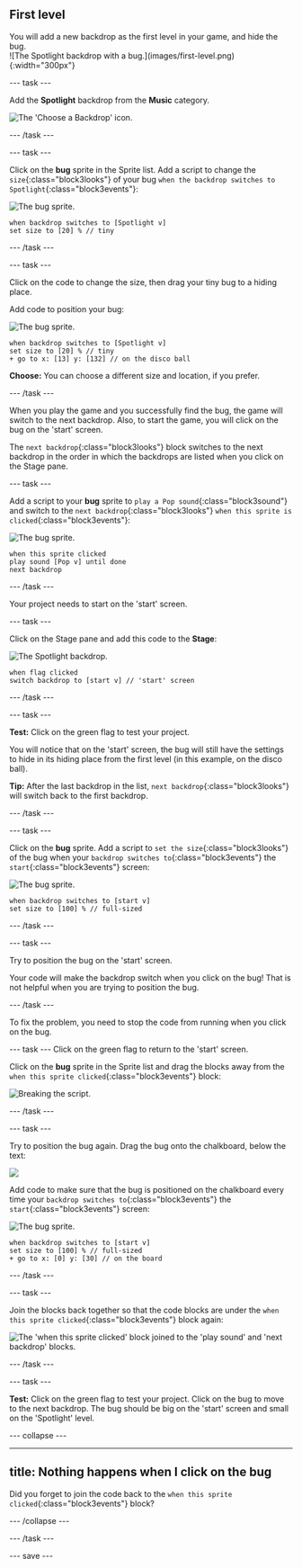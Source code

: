 ## First level

<div style="display: flex; flex-wrap: wrap">
<div style="flex-basis: 200px; flex-grow: 1; margin-right: 15px;">
You will add a new backdrop as the first level in your game, and hide the bug.
</div>
<div>
![The Spotlight backdrop with a bug.](images/first-level.png){:width="300px"}
</div>
</div>

--- task ---

Add the **Spotlight** backdrop from the **Music** category.

![The 'Choose a Backdrop' icon.](images/backdrop-button.png)

--- /task ---

--- task ---

Click on the **bug** sprite in the Sprite list. Add a script to change the `size`{:class="block3looks"} of your bug `when the backdrop switches to Spotlight`{:class="block3events"}:

![The bug sprite.](images/bug-sprite.png)

```blocks3
when backdrop switches to [Spotlight v]
set size to [20] % // tiny
``` 

--- /task ---

--- task ---

Click on the code to change the size, then drag your tiny bug to a hiding place. 

Add code to position your bug:

![The bug sprite.](images/bug-sprite.png)

```blocks3
when backdrop switches to [Spotlight v]
set size to [20] % // tiny
+ go to x: [13] y: [132] // on the disco ball
```

**Choose:** You can choose a different size and location, if you prefer. 

--- /task ---

When you play the game and you successfully find the bug, the game will switch to the next backdrop. Also, to start the game, you will click on the bug on the 'start' screen.

The `next backdrop`{:class="block3looks"} block switches to the next backdrop in the order in which the backdrops are listed when you click on the Stage pane. 

--- task ---

Add a script to your **bug** sprite to `play a Pop sound`{:class="block3sound"} and switch to the `next backdrop`{:class="block3looks"} `when this sprite is clicked`{:class="block3events"}:

![The bug sprite.](images/bug-sprite.png)

```blocks3
when this sprite clicked
play sound [Pop v] until done
next backdrop
```

--- /task ---

Your project needs to start on the 'start' screen.

--- task ---

Click on the Stage pane and add this code to the **Stage**:

![The Spotlight backdrop.](images/stage-image.png)

```blocks3
when flag clicked
switch backdrop to [start v] // 'start' screen
```

--- /task ---

--- task ---

**Test:** Click on the green flag to test your project. 

You will notice that on the 'start' screen, the bug will still have the settings to hide in its hiding place from the first level (in this example, on the disco ball). 

**Tip:** After the last backdrop in the list, `next backdrop`{:class="block3looks"} will switch back to the first backdrop.

--- /task ---

--- task ---

Click on the **bug** sprite. Add a script to `set the size`{:class="block3looks"} of the bug when your `backdrop switches to`{:class="block3events"} the `start`{:class="block3events"} screen:

![The bug sprite.](images/bug-sprite.png)

```blocks3
when backdrop switches to [start v]
set size to [100] % // full-sized
```

--- /task ---

--- task ---

Try to position the bug on the 'start' screen. 

Your code will make the backdrop switch when you click on the bug! That is not helpful when you are trying to position the bug.

--- /task ---

To fix the problem, you need to stop the code from running when you click on the bug.

--- task ---
Click on the green flag to return to the 'start' screen.

Click on the **bug** sprite in the Sprite list and drag the blocks away from the `when this sprite clicked`{:class="block3events"} block:

![Breaking the script.](images/breaking-script.png)

--- /task ---

--- task ---

Try to position the bug again. Drag the bug onto the chalkboard, below the text: 

![](images/bug-chalkboard.png)

Add code to make sure that the bug is positioned on the chalkboard every time your `backdrop switches to`{:class="block3events"} the `start`{:class="block3events"} screen:

![The bug sprite.](images/bug-sprite.png)

```blocks3
when backdrop switches to [start v]
set size to [100] % // full-sized
+ go to x: [0] y: [30] // on the board
```

--- /task ---

--- task ---

Join the blocks back together so that the code blocks are under the `when this sprite clicked`{:class="block3events"} block again:

![The 'when this sprite clicked' block joined to the 'play sound' and 'next backdrop' blocks.](images/fixed-script.png)

--- /task ---

--- task ---

**Test:** Click on the green flag to test your project. Click on the bug to move to the next backdrop. The bug should be big on the 'start' screen and small on the 'Spotlight' level.

--- collapse ---

---
title: Nothing happens when I click on the bug
---

Did you forget to join the code back to the `when this sprite clicked`{:class="block3events"} block?

--- /collapse ---

--- /task ---

--- save ---

